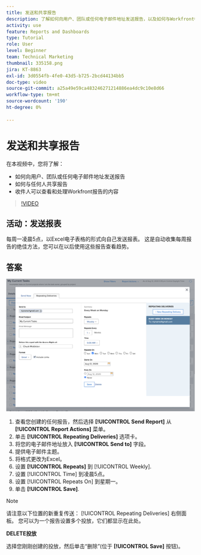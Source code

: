 ```yaml
---
title: 发送和共享报告
description: 了解如何向用户、团队或任何电子邮件地址发送报告，以及如何与Workfront中的任何人共享报告。
activity: use
feature: Reports and Dashboards
type: Tutorial
role: User
level: Beginner
team: Technical Marketing
thumbnail: 335158.png
jira: KT-8863
exl-id: 3d0554fb-4fe0-43d5-b725-2bcd44134bb5
doc-type: video
source-git-commit: a25a49e59ca483246271214886ea4dc9c10e8d66
workflow-type: tm+mt
source-wordcount: '190'
ht-degree: 0%

---
```


# 发送和共享报告

在本视频中，您将了解：

* 如何向用户、团队或任何电子邮件地址发送报告
* 如何与任何人共享报告
* 收件人可以查看和处理Workfront报告的内容

>[!VIDEO](https://video.tv.adobe.com/v/335158/?quality=12&learn=on)

## 活动：发送报表

每周一凌晨5点，以Excel电子表格的形式向自己发送报表。 这是自动收集每周报告的绝佳方法，您可以在以后使用这些报告查看趋势。

## 答案

![用于设置重复报告传送的屏幕图像](assets/send-a-report.png)

1. 查看您创建的任何报告，然后选择 **[!UICONTROL Send Report]** 从 **[!UICONTROL Report Actions]** 菜单。
1. 单击 **[!UICONTROL Repeating Deliveries]** 选项卡。
1. 将您的电子邮件地址放入 **[!UICONTROL Send to]** 字段。
1. 提供电子邮件主题。
1. 将格式更改为Excel。
1. 设置 **[!UICONTROL Repeats]** 到 [!UICONTROL Weekly].
1. 设置 [!UICONTROL Time] 到凌晨5点。
1. 设置 [!UICONTROL Repeats On] 到星期一。
1. 单击 **[!UICONTROL Save]**.

>[!NOTE]
>
>请注意以下位置的新重复传送： [!UICONTROL Repeating Deliveries] 右侧面板。 您可以为一个报告设置多个投放，它们都显示在此处。

**DELETE投放**

选择您刚刚创建的投放，然后单击“删除”(位于 **[!UICONTROL Save]** 按钮)。
